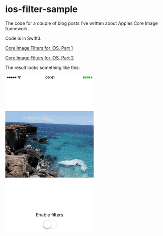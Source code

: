 # ios-filter-sample

The code for a couple of blog posts I've written about Apples Core Image framework.

Code is in Swift3.

[Core Image Filters for iOS. Part 1](http://www.neriusv.com/core-image-filters-for-ios-p1/)

[Core Image Filters for iOS. Part 2](https://www.neriusv.com/core-image-filters-for-ios-part-2/)

The result looks something like this:

![screenshot](https://raw.githubusercontent.com/neriusv/ios-filter-sample/master/screenshot.gif)
